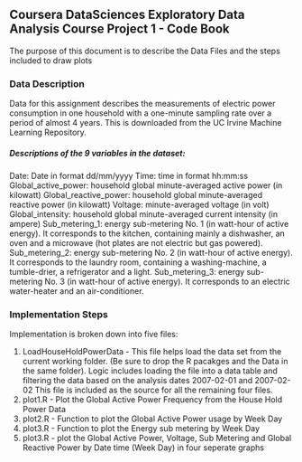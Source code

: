 ## Coursera DataSciences Exploratory Data Analysis Course Project 1 - Code Book

The purpose of this document is to describe the Data Files and the steps included to draw plots

### Data Description
Data for this assignment describes the measurements of electric power consumption in one household with a one-minute sampling rate over a period of almost 4 years. 
This is downloaded from the UC Irvine Machine Learning Repository.

##### Descriptions of the 9 variables in the dataset:

Date: Date in format dd/mm/yyyy
Time: time in format hh:mm:ss
Global_active_power: household global minute-averaged active power (in kilowatt)
Global_reactive_power: household global minute-averaged reactive power (in kilowatt)
Voltage: minute-averaged voltage (in volt)
Global_intensity: household global minute-averaged current intensity (in ampere)
Sub_metering_1: energy sub-metering No. 1 (in watt-hour of active energy). It corresponds to the kitchen, containing mainly a dishwasher, an oven and a microwave (hot plates are not electric but gas powered).
Sub_metering_2: energy sub-metering No. 2 (in watt-hour of active energy). It corresponds to the laundry room, containing a washing-machine, a tumble-drier, a refrigerator and a light.
Sub_metering_3: energy sub-metering No. 3 (in watt-hour of active energy). It corresponds to an electric water-heater and an air-conditioner.


### Implementation Steps

Implementation is broken down into five files:
1. LoadHouseHoldPowerData - 
	This file helps load the data set from the current working folder. (Be sure to drop the R pacakges and the Data in the same folder).
	Logic includes loading the file into a data table and filtering the data based on the analysis dates 2007-02-01 and 2007-02-02
	This file is included as the source for all the remaining four files.
2. plot1.R - Plot the Global Active Power Frequency from the House Hold Power Data
3. plot2.R - Function to plot the Global Active Power usage by Week Day
4. plot3.R - Function to plot the Energy sub metering by Week Day
5. plot3.R - plot the Global Active Power, Voltage, Sub Metering and Global Reactive Power by Date time (Week Day) in four seperate graphs
